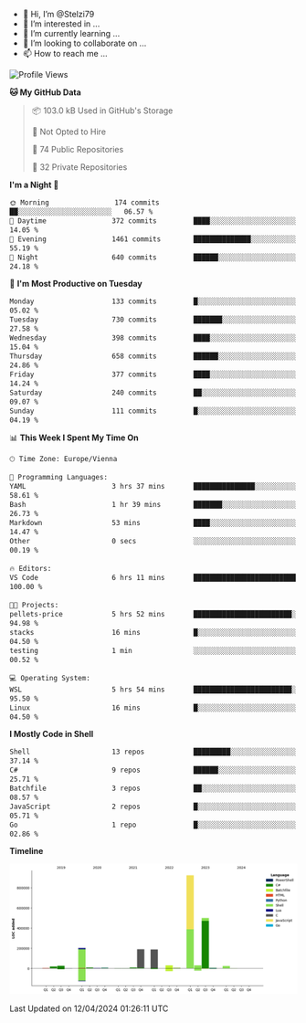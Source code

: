 - 👋 Hi, I’m @Stelzi79
- 👀 I’m interested in ...
- 🌱 I’m currently learning ...
- 💞️ I’m looking to collaborate on ...
- 📫 How to reach me ...

<!--START_SECTION:waka-->
![Profile Views](http://img.shields.io/badge/Profile%20Views-0-blue)

**🐱 My GitHub Data** 

> 📦 103.0 kB Used in GitHub's Storage 
 > 
> 🚫 Not Opted to Hire
 > 
> 📜 74 Public Repositories 
 > 
> 🔑 32 Private Repositories 
 > 
**I'm a Night 🦉** 

```text
🌞 Morning                174 commits         ██░░░░░░░░░░░░░░░░░░░░░░░   06.57 % 
🌆 Daytime                372 commits         ████░░░░░░░░░░░░░░░░░░░░░   14.05 % 
🌃 Evening                1461 commits        ██████████████░░░░░░░░░░░   55.19 % 
🌙 Night                  640 commits         ██████░░░░░░░░░░░░░░░░░░░   24.18 % 
```
📅 **I'm Most Productive on Tuesday** 

```text
Monday                   133 commits         █░░░░░░░░░░░░░░░░░░░░░░░░   05.02 % 
Tuesday                  730 commits         ███████░░░░░░░░░░░░░░░░░░   27.58 % 
Wednesday                398 commits         ████░░░░░░░░░░░░░░░░░░░░░   15.04 % 
Thursday                 658 commits         ██████░░░░░░░░░░░░░░░░░░░   24.86 % 
Friday                   377 commits         ████░░░░░░░░░░░░░░░░░░░░░   14.24 % 
Saturday                 240 commits         ██░░░░░░░░░░░░░░░░░░░░░░░   09.07 % 
Sunday                   111 commits         █░░░░░░░░░░░░░░░░░░░░░░░░   04.19 % 
```


📊 **This Week I Spent My Time On** 

```text
🕑︎ Time Zone: Europe/Vienna

💬 Programming Languages: 
YAML                     3 hrs 37 mins       ███████████████░░░░░░░░░░   58.61 % 
Bash                     1 hr 39 mins        ███████░░░░░░░░░░░░░░░░░░   26.73 % 
Markdown                 53 mins             ████░░░░░░░░░░░░░░░░░░░░░   14.47 % 
Other                    0 secs              ░░░░░░░░░░░░░░░░░░░░░░░░░   00.19 % 

🔥 Editors: 
VS Code                  6 hrs 11 mins       █████████████████████████   100.00 % 

🐱‍💻 Projects: 
pellets-price            5 hrs 52 mins       ████████████████████████░   94.98 % 
stacks                   16 mins             █░░░░░░░░░░░░░░░░░░░░░░░░   04.50 % 
testing                  1 min               ░░░░░░░░░░░░░░░░░░░░░░░░░   00.52 % 

💻 Operating System: 
WSL                      5 hrs 54 mins       ████████████████████████░   95.50 % 
Linux                    16 mins             █░░░░░░░░░░░░░░░░░░░░░░░░   04.50 % 
```

**I Mostly Code in Shell** 

```text
Shell                    13 repos            █████████░░░░░░░░░░░░░░░░   37.14 % 
C#                       9 repos             ██████░░░░░░░░░░░░░░░░░░░   25.71 % 
Batchfile                3 repos             ██░░░░░░░░░░░░░░░░░░░░░░░   08.57 % 
JavaScript               2 repos             █░░░░░░░░░░░░░░░░░░░░░░░░   05.71 % 
Go                       1 repo              █░░░░░░░░░░░░░░░░░░░░░░░░   02.86 % 
```



**Timeline**

![Lines of Code chart](https://raw.githubusercontent.com/Stelzi79/Stelzi79/main/assets/bar_graph.png)


 Last Updated on 12/04/2024 01:26:11 UTC
<!--END_SECTION:waka-->

<!---
Stelzi79/Stelzi79 is a ✨ special ✨ repository because its `README.md` (this file) appears on your GitHub profile.
You can click the Preview link to take a look at your changes.
--->
